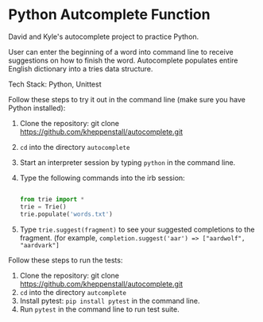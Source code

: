 # Python Autcomplete Function
David and Kyle's autocomplete project to practice Python.

User can enter the beginning of a word into command line to receive suggestions on how to finish the word. Autocomplete populates entire English dictionary into a tries data structure. 

Tech Stack: Python, Unittest

Follow these steps to try it out in the command line (make sure you have Python installed):

1. Clone the repository: git clone https://github.com/kheppenstall/autocomplete.git
1. `cd` into the directory `autocomplete`
1. Start an interpreter session by typing `python` in the command line.
1. Type the following commands into the irb session:
    
    ```python
    
    from trie import *
    trie = Trie()
    trie.populate('words.txt')    
    ```
1. Type `trie.suggest(fragment)` to see your suggested completions to the fragment.
(for example, `completion.suggest('aar') => ["aardwolf", "aardvark"]`

Follow these steps to run the tests:

1. Clone the repository: git clone https://github.com/kheppenstall/autocomplete.git
1. `cd` into the directory `autcomplete`
1. Install pytest: `pip install pytest` in the command line.
1. Run `pytest` in the command line to run test suite.
